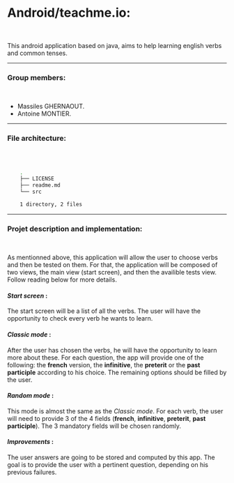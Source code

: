 # Android/teachme.io:
<br/>

This android application based on java, aims to help learning english verbs and common tenses.


---

### **Group members:**
<br/>

- Massiles GHERNAOUT.
- Antoine MONTIER.

--- 


### **File architecture:**
<br/>

```sh

    .
    ├── LICENSE
    ├── readme.md
    └── src

    1 directory, 2 files

```

---

### **Projet description and implementation:**

<br/>

As mentionned above, this application will allow the user to choose verbs and then be tested on them. For that, the application will be composed of two views, the main view (start screen), and then the availible tests view. Follow reading below for more details. 


#### *Start screen* : 
The start screen will be a list of all the verbs. The user will have the opportunity to check every verb he wants to learn.

#### *Classic mode* :
After the user has chosen the verbs, he will have the opportunity to learn more about these. For each question, the app will provide one of the following: the **french** version, the **infinitive**, the **preterit** or the **past participle** according to his choice. The remaining options should be filled by the user.

#### *Random mode* :
This mode is almost the same as the *Classic mode*. For each verb, the user will need to provide 3 of the 4 fields (**french**, **infinitive**, **preterit**, **past participle**). The 3 mandatory fields will be chosen randomly.

#### *Improvements* : 
The user answers are going to be stored and computed by this app. The goal is to provide the user with a pertinent question, depending on his previous failures.
